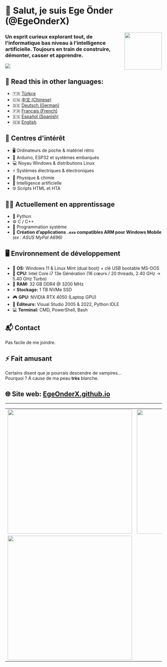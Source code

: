 # 👋 Salut, je suis Ege Önder (@EgeOnderX)  
<img src="https://github.com/user-attachments/assets/6a82a9bd-04b0-4ed8-bf4c-cac5479cf905" align="right" width="120" />

### Un esprit curieux explorant tout, de l'informatique bas niveau à l'intelligence artificielle. Toujours en train de construire, démonter, casser et apprendre.  
![](https://user-images.githubusercontent.com/74038190/212284100-561aa473-3905-4a80-b561-0d28506553ee.gif)

## 📌 **Read this in other languages:**  
- 🇹🇷 [Türkçe](README_TR.md)
- 🇨🇳 [中文 (Chinese)](README_CN.md)
- 🇩🇪 [Deutsch (German)](README_DE.md)
- 🇫🇷 [Français (French)](README_FR.md)
- 🇪🇸 [Español (Spanish)](README_ES.md)
- 🇬🇧 [English](README.md)


## 🧠 Centres d'intérêt  
- 🖥️ Ordinateurs de poche & matériel rétro  
- 🔧 Arduino, ESP32 et systèmes embarqués  
- 💻 Noyau Windows & distributions Linux  
- ⚡ Systèmes électriques & électroniques  
- 🧪 Physique & chimie  
- 🤖 Intelligence artificielle  
- 🌐 Scripts HTML et HTA


## 🧑‍💻 Actuellement en apprentissage  
- 🐍 Python  
- ⚙️ C / C++  
- 📡 Programmation système  
- 📲 **Création d’applications `.exe` compatibles ARM pour Windows Mobile** *(ex : ASUS MyPal A696)*


## 🖥️ Environnement de développement  
- 💽 **OS:** Windows 11 & Linux Mint (dual boot) + clé USB bootable MS-DOS  
- 🧠 **CPU:** Intel Core i7 13e Génération (16 cœurs / 20 threads, 2.40 GHz → 5.40 GHz Turbo)  
- 💾 **RAM:** 32 GB DDR4 @ 3200 MHz  
- ⚡ **Stockage:** 1 TB NVMe SSD  
- 🎮 **GPU:** NVIDIA RTX 4050 (Laptop GPU)  
- 🧰 **Éditeurs:** Visual Studio 2005 & 2022, Python IDLE  
- 💻 **Terminal:** CMD, PowerShell, Bash


## 📬 Contact  
Pas facile de me joindre.


## ⚡ Fait amusant  
Certains disent que je pourrais descendre de vampires…  
Pourquoi ? À cause de ma peau **très** blanche.


## 🌐 Site web: [EgeOnderX.github.io](https://EgeOnderX.github.io)
---
<table>
  <tr>
    <td align="left">
      <img src="https://github-readme-stats.vercel.app/api?username=EgeOnderX&show_icons=true&theme=radical" width="400px"/>
    </td>
    <td align="right">
      <img src="https://github-readme-stats.vercel.app/api/top-langs/?username=EgeOnderX&layout=compact&theme=radical" width="400px"/>
    </td>
  </tr>
  <tr>
    <td align="left">
      <img src="https://streak-stats.demolab.com/?user=EgeOnderX&theme=radical" width="400px"/>
    </td>
    <td align="right">
    </td>
  </tr>
</table>
<!---
EgeOnderX/EgeOnderX is a ✨ special ✨ repository because its `README.md` (this file) appears on your GitHub profile.
--->
